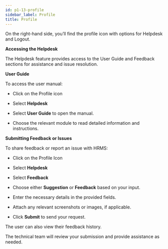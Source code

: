 ```yaml
---
id: p1-13-profile
sidebar_label: Profile
title: Profile
---
```


On the right-hand side, you’ll find the profile icon with options for Helpdesk and Logout.

**Accessing the Helpdesk**

The Helpdesk feature provides access to the User Guide and Feedback sections for assistance and issue resolution.

**User Guide**

To access the user manual:

- Click on the  Profile icon

- Select **Helpdesk**

- Select **User Guide** to open the manual.

- Choose the relevant module to read detailed information and instructions.

**Submitting Feedback or Issues**

To share feedback or report an issue with HRMS:

- Click on the Profile Icon

- Select **Helpdesk** 

- Select **Feedback** 

- Choose either **Suggestion** or **Feedback** based on your input.

- Enter the necessary details in the provided fields.

- Attach any relevant screenshots or images, if applicable.

- Click **Submit** to send your request.

The user can also view their feedback history.

The technical team will review your submission and provide assistance as needed.